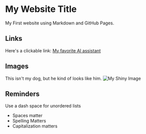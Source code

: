 # My Website Title
My First website using Markdown and GitHub Pages.
## Links
Here's a clickable link: [My favorite AI assistant](chat.openai.com)
## Images
This isn't my dog, but he kind of looks like him.
![My Shiny Image](https://heronscrossing.vet/wp-content/uploads/Golden-Retriever-1024x683.jpg)
## Reminders
Use a dash space for unordered lists
- Spaces matter
- Spelling Matters
- Capitalization matters

